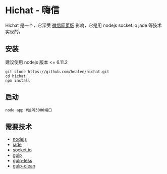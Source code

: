 # Hichat - 嗨信

Hichat 是一个，它深受 [微信网页版](https://wx.qq.com) 影响，它是用 nodejs socket.io jade 等技术实现的。

## 安装
建议使用 nodejs 版本 <= 6.11.2

```
git clone https://github.com/healen/hichat.git
cd hichat
npm install
```
## 启动

```
node app #监听3000端口
```

## 需要技术

- [nodejs](https://nodejs.org)
- [jade](https://github.com/pugjs/jade)
- [socket.io](http://socket.io/)
- [gulp](http://gulpjs.com/)
- [gulp-less](https://npmjs.org/package/gulp-less/)
- [gulp-clean](https://www.npmjs.com/package/gulp-clean)


